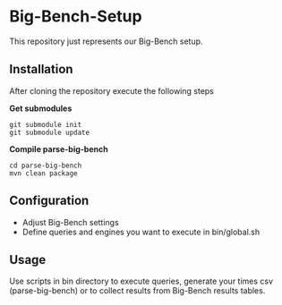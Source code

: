 # Big-Bench-Setup
This repository just represents our Big-Bench setup.

## Installation

After cloning the repository execute the following steps

**Get submodules**

```
git submodule init
git submodule update
```

**Compile parse-big-bench**

```
cd parse-big-bench
mvn clean package
```

## Configuration

* Adjust Big-Bench settings
* Define queries and engines you want to execute in bin/global.sh

## Usage

Use scripts in bin directory to execute queries, generate your times csv (parse-big-bench) or to collect results from Big-Bench results tables.